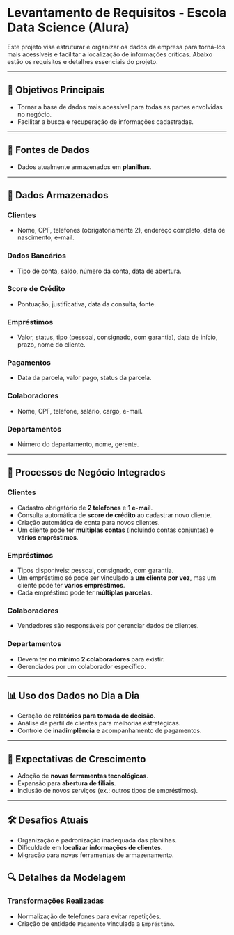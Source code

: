 # Levantamento de Requisitos - Escola Data Science (Alura)

Este projeto visa estruturar e organizar os dados da empresa para torná-los mais acessíveis e facilitar a localização de informações críticas. Abaixo estão os requisitos e detalhes essenciais do projeto.

---

## 📌 **Objetivos Principais**
- Tornar a base de dados mais acessível para todas as partes envolvidas no negócio.
- Facilitar a busca e recuperação de informações cadastradas.

---

## 📂 **Fontes de Dados**
- Dados atualmente armazenados em **planilhas**.

---

## 💾 **Dados Armazenados**
### **Clientes**
- Nome, CPF, telefones (obrigatoriamente 2), endereço completo, data de nascimento, e-mail.
### **Dados Bancários**
- Tipo de conta, saldo, número da conta, data de abertura.
### **Score de Crédito**
- Pontuação, justificativa, data da consulta, fonte.
### **Empréstimos**
- Valor, status, tipo (pessoal, consignado, com garantia), data de início, prazo, nome do cliente.
### **Pagamentos**
- Data da parcela, valor pago, status da parcela.
### **Colaboradores**
- Nome, CPF, telefone, salário, cargo, e-mail.
### **Departamentos**
- Número do departamento, nome, gerente.

---

## 🔄 **Processos de Negócio Integrados**
### **Clientes**
- Cadastro obrigatório de **2 telefones** e **1 e-mail**.
- Consulta automática de **score de crédito** ao cadastrar novo cliente.
- Criação automática de conta para novos clientes.
- Um cliente pode ter **múltiplas contas** (incluindo contas conjuntas) e **vários empréstimos**.
### **Empréstimos**
- Tipos disponíveis: pessoal, consignado, com garantia.
- Um empréstimo só pode ser vinculado a **um cliente por vez**, mas um cliente pode ter **vários empréstimos**.
- Cada empréstimo pode ter **múltiplas parcelas**.
### **Colaboradores**
- Vendedores são responsáveis por gerenciar dados de clientes.
### **Departamentos**
- Devem ter **no mínimo 2 colaboradores** para existir.
- Gerenciados por um colaborador específico.

---

## 📊 **Uso dos Dados no Dia a Dia**
- Geração de **relatórios para tomada de decisão**.
- Análise de perfil de clientes para melhorias estratégicas.
- Controle de **inadimplência** e acompanhamento de pagamentos.

---

## 🚀 **Expectativas de Crescimento**
- Adoção de **novas ferramentas tecnológicas**.
- Expansão para **abertura de filiais**.
- Inclusão de novos serviços (ex.: outros tipos de empréstimos).

---

## 🛠 **Desafios Atuais**
- Organização e padronização inadequada das planilhas.
- Dificuldade em **localizar informações de clientes**.
- Migração para novas ferramentas de armazenamento.

## 🔍 Detalhes da Modelagem
### Transformações Realizadas
- Normalização de telefones para evitar repetições.
- Criação de entidade `Pagamento` vinculada a `Empréstimo`.




